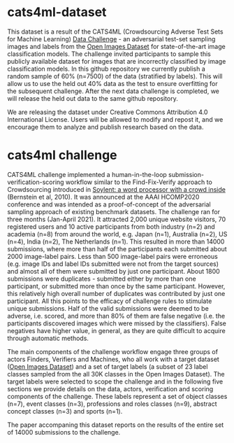 # cats4ml-dataset
This dataset is a result of the CATS4ML (Crowdsourcing Adverse Test Sets for Machine Learning) <a href="https://cats4ml.humancomputation.com/">Data Challenge</a> - an adversarial test-set sampling images and labels from the <a href="https://opensource.google/projects/open-images-dataset">Open Images Dataset</a> for state-of-the-art image classification models. The challenge invited participants to sample this publicly available dataset for images that are incorrectly classified by image classification models. In this github repository we currently publish a random sample of 60% (n=7500) of the data (stratified by labels). This will allow us to use the held out 40% data as the test to ensure overfitting for the subsequent challenge. After the next data challenge is completed, we will release the held out data to the same github repository.

We are releasing the dataset under Creative Commons Attribution 4.0 International License. Users will be allowed to modify and repost it, and we encourage them to analyze and publish research based on the data.

# cats4ml challenge
CATS4ML challenge implemented a human-in-the-loop submission-verification-scoring workflow similar to the Find-Fix-Verify approach to Crowdsourcing introduced in 
<a href="https://dl.acm.org/doi/10.1145/1866029.1866078">Soylent: a word processor with a crowd inside</a> (Bernstein et al, 2010). It was announced at the AAAI HCOMP2020 conference and was intended as a proof-of-concept of the adversarial sampling approach of existing benchmark datasets. The challenge ran for three months (Jan-April 2021). It attracted 2,000 unique website visitors, 70 registered users and 10 active participants from both industry (n=2) and academia (n=8) from around the world, e.g. Japan (n=1), Australia (n=2), US (n=4), India (n=2), The Netherlands (n=1). This resulted in more than 14000 submissions, where more than half of the participants each submitted about 2000 image-label pairs. Less than 500 image-label pairs were erroneous (e.g. image IDs and label IDs submitted were not from the target sources) and almost all of them were submitted by just one participant. About 1800 submissions were duplicates - submitted either by more than one participant, or submitted more than once by the same participant. However, this relatively high overall number of duplicates was contributed by just one participant. All this points to the efficacy of challenge rules to stimulate unique submissions. Half of the valid submissions were deemed to be adverse, i.e. scored, and more than 80% of them are false negative (i.e. the participants discovered images which were missed by the classifiers). False negatives have higher value, in general, as they are quite difficult to acquire through automatic methods.

The main components of the challenge workflow engage three groups of actors Finders, Verifiers and Machines, who all work with a target dataset (<a href="https://opensource.google/projects/open-images-dataset">Open Images Dataset</a>) and a set of target labels (a subset of 23 label classes sampled from the all 30K classes in the Open Images Dataset). The target labels were selected to scope the challenge and in the following five sections we provide details on the data, actors, verification and scoring components of the challenge. These labels represent a set of object classes (n=7), event classes (n=3), professions and roles classes (n=9), abstract concept classes (n=3) and sports (n=1). 
 
The paper accompaning this dataset reports on the results of the entire set of 14000 submissions to the challenge. 

